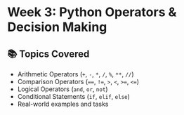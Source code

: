 # Week 3: Python Operators & Decision Making

## 📚 Topics Covered

- Arithmetic Operators (`+`, `-`, `*`, `/`, `%`, `**`, `//`)
- Comparison Operators (`==`, `!=`, `>`, `<`, `>=`, `<=`)
- Logical Operators (`and`, `or`, `not`)
- Conditional Statements (`if`, `elif`, `else`)
- Real-world examples and tasks
